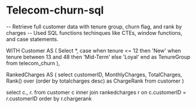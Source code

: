 # Telecom-churn-sql

-- Retrieve full customer data with tenure group, churn flag, and rank by charges
-- Used SQL functions techinques like CTEs, window functions, and case statements.

WITH Customer AS 
(
    Select *,
      case
          when tenure <= 12 then 'New'
          when tenure between 13 and 48 then 'Mid-Term'
          else 'Loyal'
      end as TenureGroup
    from telecom_churn
), 

RankedCharges AS 
(
  select
     customerID,
     MonthlyCharges,
     TotalCharges,
     Rank() over (order by totalcharges desc) as ChargeRank
  from customer
)

select 
  c.*, r.*
  from customer c 
    inner join rankedcharges r on c.customerID = r.customerID
    order by r.chargerank
